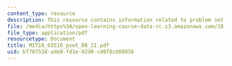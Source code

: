 ```yaml
---
content_type: resource
description: This resource contains information related to problem set 8.
file: /media/https%3A/open-learning-course-data-rc.s3.amazonaws.com/18-03-differential-equations-spring-2010/bf70753dade8fd1e02d0cd0f8cd08958_MIT18_03S10_pset_08_II.pdf
file_type: application/pdf
resourcetype: Document
title: MIT18_03S10_pset_08_II.pdf
uid: bf70753d-ade8-fd1e-02d0-cd0f8cd08958
---
```

